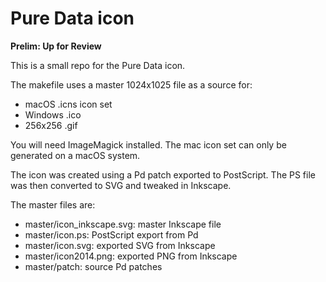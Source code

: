# Pure Data icon

**Prelim: Up for Review**

This is a small repo for the Pure Data icon.

The makefile uses a master 1024x1025 file as a source for:

* macOS .icns icon set
* Windows .ico
* 256x256 .gif

You will need ImageMagick installed. The mac icon set can only be generated on a macOS system.

The icon was created using a Pd patch exported to PostScript. The PS file was then converted to SVG and tweaked in Inkscape.

The master files are:

* master/icon\_inkscape.svg: master Inkscape file
* master/icon.ps: PostScript export from Pd
* master/icon.svg: exported SVG from Inkscape
* master/icon2014.png: exported PNG from Inkscape
* master/patch: source Pd patches

